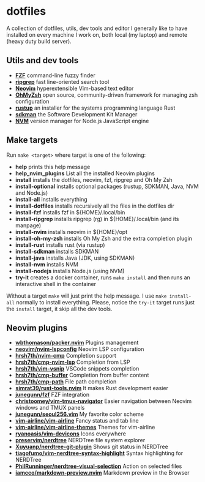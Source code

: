 # dotfiles

A collection of dotfiles, utils, dev tools and editor I generally like to have
installed on every machine I work on, both local (my laptop) and remote (heavy
duty build server).

## Utils and dev tools

* **[FZF](https://github.com/junegunn/fzf)** command-line fuzzy finder
* **[ripgrep](https://github.com/BurntSushi/ripgrep)** fast line-oriented
  search tool
* **[Neovim](https://neovim.io)** hyperextensible Vim-based text editor
* **[OhMyZsh](https://github.com/ohmyzsh/ohmyzsh)** open source,
  community-driven framework for managing zsh configuration
* **[rustup](https://rustup.rs)** an installer for the systems programming
  language Rust
* **[sdkman](https://sdkman.io)** the Software Development Kit Manager
* **[NVM](https://github.com/nvm-sh/nvm)** version manager for Node.js
  JavaScript engine

## Make targets

Run `make <target>` where target is one of the following:

* **help** prints this help message
* **help_nvim_plugins** List all the installed Neovim plugins
* **install** installs the dotfiles, neovim, fzf, ripgrep and Oh My Zsh
* **install-optional** installs optional packages (rustup, SDKMAN, Java, NVM and Node.js)
* **install-all** installs everything
* **install-dotfiles** installs recursively all the files in the dotfiles dir
* **install-fzf** installs fzf in ${HOME}/.local/bin
* **install-ripgrep** installs ripgrep (rg) in ${HOME}/.local/bin (and its manpage)
* **install-nvim** installs neovim in ${HOME}/opt
* **install-oh-my-zsh** installs Oh My Zsh and the extra completion plugin
* **install-rust** installs rust (via rustup)
* **install-sdkman** installs SDKMAN
* **install-java** installs Java (JDK, using SDKMAN)
* **install-nvm** installs NVM
* **install-nodejs** installs Node.js (using NVM)
* **try-it** creates a docker container, runs `make install` and then runs an interactive shell in the container

Without a target `make` will just print the help message. I use `make
install-all` normally to install everything. Please, notice the `try-it` target
runs just the `install` target, it skip all the dev tools.

## Neovim plugins

* **[wbthomason/packer.nvim](https://github.com/wbthomason/packer.nvim)**  Plugins management
* **[neovim/nvim-lspconfig](https://github.com/neovim/nvim-lspconfig)**  Neovim LSP configuration
* **[hrsh7th/nvim-cmp](https://github.com/hrsh7th/nvim-cmp)**  Completion support
* **[hrsh7th/cmp-nvim-lsp](https://github.com/hrsh7th/cmp-nvim-lsp)**  Completion from LSP
* **[hrsh7th/vim-vsnip](https://github.com/hrsh7th/vim-vsnip)**  VSCode snippets completion
* **[hrsh7th/cmp-buffer](https://github.com/hrsh7th/cmp-buffer)**  Completion from buffer content
* **[hrsh7th/cmp-path](https://github.com/hrsh7th/cmp-path)**  File path completion
* **[simrat39/rust-tools.nvim](https://github.com/simrat39/rust-tools.nvim)**  It makes Rust development easier
* **[junegunn/fzf](https://github.com/junegunn/fzf)**  FZF integration
* **[christoomey/vim-tmux-navigator](https://github.com/christoomey/vim-tmux-navigator)**  Easier navigation between Neovim windows and TMUX panels
* **[junegunn/seoul256.vim](https://github.com/junegunn/seoul256.vim)**  My favorite color scheme
* **[vim-airline/vim-airline](https://github.com/vim-airline/vim-airline)**  Fancy status and tab line
* **[vim-airline/vim-airline-themes](https://github.com/vim-airline/vim-airline-themes)**  Themes for vim-airline
* **[ryanoasis/vim-devicons](https://github.com/ryanoasis/vim-devicons)**  Icons everywhere
* **[preservim/nerdtree](https://github.com/preservim/nerdtree)**  NERDTree file system explorer
* **[Xuyuanp/nerdtree-git-plugin](https://github.com/Xuyuanp/nerdtree-git-plugin)**  Shows git status in NERDTree
* **[tiagofumo/vim-nerdtree-syntax-highlight](https://github.com/tiagofumo/vim-nerdtree-syntax-highlight)**  Syntax highlighting for NERDTree
* **[PhilRunninger/nerdtree-visual-selection](https://github.com/PhilRunninger/nerdtree-visual-selection)**  Action on selected files
* **[iamcco/markdown-preview.nvim](https://github.com/iamcco/markdown-preview.nvim)**  Markdown preview in the Browser
